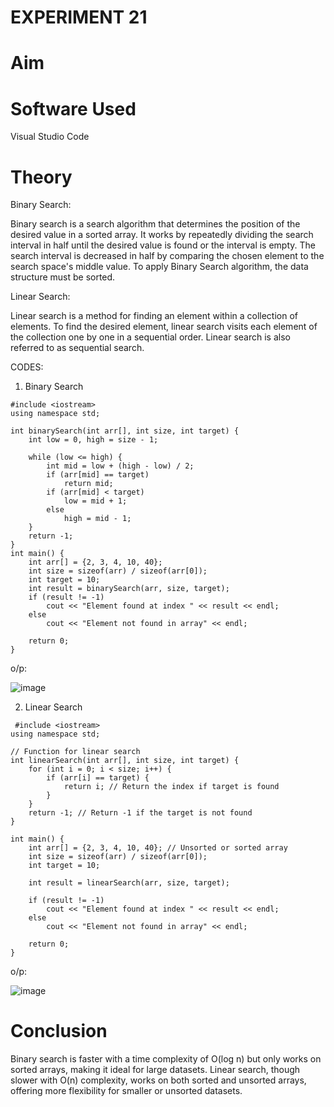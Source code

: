 # EXPERIMENT 21
# Aim
# Software Used
Visual Studio Code
# Theory
Binary Search:

Binary search is a search algorithm that determines the position of the desired value in a sorted array. It works by repeatedly dividing the search interval in half until the desired value is found or the interval is empty. The search interval is decreased in half by comparing the chosen element to the search space's middle value.
To apply Binary Search algorithm, the data structure must be sorted.

Linear Search:

Linear search is a method for finding an element within a collection of elements. To find the desired element, linear search visits each element of the collection one by one in a sequential order. Linear search is also referred to as sequential search.


CODES:

1. Binary Search
```
#include <iostream>
using namespace std;

int binarySearch(int arr[], int size, int target) {
    int low = 0, high = size - 1;
    
    while (low <= high) {
        int mid = low + (high - low) / 2; 
        if (arr[mid] == target)
            return mid;
        if (arr[mid] < target)
            low = mid + 1;
        else
            high = mid - 1;
    }
    return -1;
}
int main() {
    int arr[] = {2, 3, 4, 10, 40}; 
    int size = sizeof(arr) / sizeof(arr[0]);
    int target = 10;
    int result = binarySearch(arr, size, target);
    if (result != -1)
        cout << "Element found at index " << result << endl;
    else
        cout << "Element not found in array" << endl;
        
    return 0;
}
```
o/p:

![image](https://github.com/user-attachments/assets/dc5dfbce-0900-48c7-84ee-7ec1fb13679d)


2. Linear Search
```
 #include <iostream>
using namespace std;

// Function for linear search
int linearSearch(int arr[], int size, int target) {
    for (int i = 0; i < size; i++) {
        if (arr[i] == target) {
            return i; // Return the index if target is found
        }
    }
    return -1; // Return -1 if the target is not found
}

int main() {
    int arr[] = {2, 3, 4, 10, 40}; // Unsorted or sorted array
    int size = sizeof(arr) / sizeof(arr[0]);
    int target = 10;
    
    int result = linearSearch(arr, size, target);
    
    if (result != -1)
        cout << "Element found at index " << result << endl;
    else
        cout << "Element not found in array" << endl;
        
    return 0;
}
```
o/p:

![image](https://github.com/user-attachments/assets/dbab5d8b-644e-4774-a41d-28e9d2a52acb)


# Conclusion
Binary search is faster with a time complexity of O(log n) but only works on sorted arrays, making it ideal for large datasets. Linear search, though slower with O(n) complexity, works on both sorted and unsorted arrays, offering more flexibility for smaller or unsorted datasets.


